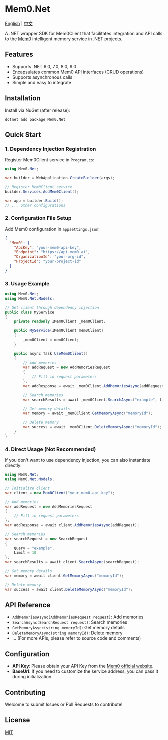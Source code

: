 # Mem0.Net

[English](README.md) | [中文](README.zh-cn.md)

A .NET wrapper SDK for Mem0Client that facilitates integration and API calls to the [Mem0](https://mem0.ai) intelligent memory service in .NET projects.

## Features

- Supports .NET 6.0, 7.0, 8.0, 9.0
- Encapsulates common Mem0 API interfaces (CRUD operations)
- Supports asynchronous calls
- Simple and easy to integrate

## Installation

Install via NuGet (after release):

```shell
dotnet add package Mem0.Net
```

## Quick Start

### 1. Dependency Injection Registration

Register Mem0Client service in `Program.cs`:

```csharp
using Mem0.Net;

var builder = WebApplication.CreateBuilder(args);

// Register Mem0Client service
builder.Services.AddMem0Client();

var app = builder.Build();
// ... other configurations
```

### 2. Configuration File Setup

Add Mem0 configuration in `appsettings.json`:

```json
{
  "Mem0": {
    "ApiKey": "your-mem0-api-key",
    "Endpoint": "https://api.mem0.ai",
    "OrganizationId": "your-org-id",
    "ProjectId": "your-project-id"
  }
}
```

### 3. Usage Example

```csharp
using Mem0.Net;
using Mem0.Net.Models;

// Get client through dependency injection
public class MyService
{
    private readonly IMem0Client _mem0Client;

    public MyService(IMem0Client mem0Client)
    {
        _mem0Client = mem0Client;
    }

    public async Task UseMem0Client()
    {
        // Add memories
        var addRequest = new AddMemoriesRequest
        {
            // Fill in request parameters
        };
        var addResponse = await _mem0Client.AddMemoriesAsync(addRequest);

        // Search memories
        var searchResults = await _mem0Client.SearchAsync("example", limit: 10);

        // Get memory details
        var memory = await _mem0Client.GetMemoryAsync("memoryId");

        // Delete memory
        var success = await _mem0Client.DeleteMemoryAsync("memoryId");
    }
}
```

### 4. Direct Usage (Not Recommended)

If you don't want to use dependency injection, you can also instantiate directly:

```csharp
using Mem0.Net;
using Mem0.Net.Models;

// Initialize client
var client = new Mem0Client("your-mem0-api-key");

// Add memories
var addRequest = new AddMemoriesRequest
{
    // Fill in request parameters
};
var addResponse = await client.AddMemoriesAsync(addRequest);

// Search memories
var searchRequest = new SearchRequest
{
    Query = "example",
    Limit = 10
};
var searchResults = await client.SearchAsync(searchRequest);

// Get memory details
var memory = await client.GetMemoryAsync("memoryId");

// Delete memory
var success = await client.DeleteMemoryAsync("memoryId");
```

## API Reference

- `AddMemoriesAsync(AddMemoriesRequest request)`: Add memories
- `SearchAsync(SearchRequest request)`: Search memories
- `GetMemoryAsync(string memoryId)`: Get memory details
- `DeleteMemoryAsync(string memoryId)`: Delete memory
- ... (For more APIs, please refer to source code and comments)

## Configuration

- **API Key**: Please obtain your API Key from the [Mem0 official website](https://mem0.ai).
- **BaseUrl**: If you need to customize the service address, you can pass it during initialization.

## Contributing

Welcome to submit Issues or Pull Requests to contribute!

## License

[MIT](LICENSE)
